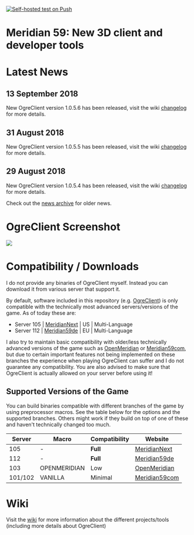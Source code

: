 [![Self-hosted test on Push](https://github.com/roge-life/meridian59-dotnet/actions/workflows/buildonpush.yml/badge.svg)](https://github.com/roge-life/meridian59-dotnet/actions/workflows/buildonpush.yml)
# Meridian 59: New 3D client and developer tools

# Latest News

## 13 September 2018
New OgreClient version 1.0.5.6 has been released, visit the wiki [changelog](https://github.com/cyberjunk/meridian59-dotnet/wiki/Meridian59.Ogre.Client-ChangeLog) for more details.

## 31 August 2018
New OgreClient version 1.0.5.5 has been released, visit the wiki [changelog](https://github.com/cyberjunk/meridian59-dotnet/wiki/Meridian59.Ogre.Client-ChangeLog) for more details.

## 29 August 2018
New OgreClient version 1.0.5.4 has been released, visit the wiki [changelog](https://github.com/cyberjunk/meridian59-dotnet/wiki/Meridian59.Ogre.Client-ChangeLog) for more details.

Check out the [news archive](https://github.com/cyberjunk/meridian59-dotnet/wiki) for older news.

# OgreClient Screenshot

<img src="https://raw.githubusercontent.com/wiki/cyberjunk/meridian59-dotnet/images/ogreclient1.png" />

# Compatibility / Downloads
I do not provide any binaries of OgreClient myself. Instead you can download it from various server that support it.

By default, software included in this repository (e.g. [OgreClient](https://github.com/cyberjunk/meridian59-dotnet/wiki/Meridian59.Ogre.Client)) is only compatible with the technically most advanced servers/versions of the game. As of today these are:

 * Server 105 | [MeridianNext](https://meridiannext.com) | US | Multi-Language
 * Server 112 | [Meridian59de](https://meridian59.de) | EU | Multi-Language


I also try to maintain basic compatibility with older/less technically advanced versions of the game such as [OpenMeridian](http://openmeridian.org/) or [Meridian59com](https://www.meridian59.com), but due to certain important features not being implemented on these branches the experience when playing OgreClient can suffer and I do not guarantee any compatibility. You are also advised to make sure that OgreClient is actually allowed on your server before using it!

## Supported Versions of the Game

You can build binaries compatible with different branches of the game by using preprocessor macros. See the table below for the options and the supported branches. Others might work if they build on top of one of these and haven't technically changed too much.

|  Server  | Macro            | Compatibility | Website             |
|----------|------------------|---------------|---------------------|
|   105    | -                |  **Full**     | [MeridianNext](https://meridiannext.com) |
|   112    | -                |  **Full**     | [Meridian59de](https://meridian59.de)    |
|   103    | OPENMERIDIAN     |  Low          | [OpenMeridian](http://openmeridian.org/) |
| 101/102  | VANILLA          |  Minimal      | [Meridian59com](http://www.meridian59.com) |

# Wiki

Visit the <a href="https://github.com/cyberjunk/meridian59-dotnet/wiki">wiki</a> for more information about the different projects/tools (including more details about OgreClient)

